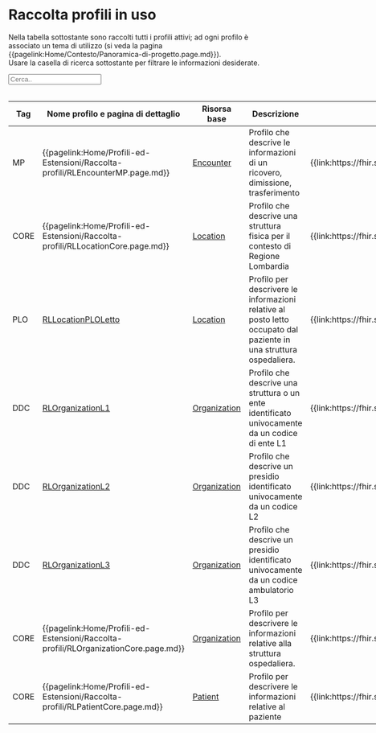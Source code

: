 <html>
  <head>
    <script src="https://ajax.googleapis.com/ajax/libs/jquery/3.6.0/jquery.min.js"></script>
    <script>
      $(document).ready(function () {
        $("#myInput").on("keyup", function () {
          var value = $(this).val().toLowerCase();
          $("#myTable tr").filter(function () {
            $(this).toggle($(this).text().toLowerCase().indexOf(value) > -1);
          });
        });
      });
    </script>
  </head>
  <body>
    <h1>Raccolta profili in uso</h1>
    <div>
      <p>
        Nella tabella sottostante sono raccolti tutti i profili attivi; ad ogni
        profilo è associato un tema di utilizzo (si veda la pagina
        {{pagelink:Home/Contesto/Panoramica-di-progetto.page.md}}).
        <br />
        Usare la casella di ricerca sottostante per filtrare le informazioni
        desiderate.
      </p>
      <input id="myInput" type="text" placeholder="Cerca.." />
    </div>
    <br />
    <table style="width: fit-content">
      <thead>
        <tr>
          <th>Tag</th>
          <th>Nome profilo e pagina di dettaglio</th>
          <th>Risorsa base</th>
          <th>Descrizione</th>
          <th>Link Simplifier</th>
        </tr>
      </thead>
      <tbody id="myTable">
        <tr>
          <td>MP</td>
          <td>
            {{pagelink:Home/Profili-ed-Estensioni/Raccolta-profili/RLEncounterMP.page.md}}
          </td>
          <td>
            <a href="http://hl7.org/fhir/StructureDefinition/Encounter">Encounter</a>
          </td>
          <td>
            Profilo che descrive le informazioni di un ricovero, dimissione, trasferimento
          </td>
          <td>
            {{link:https://fhir.siss.regione.lombardia.it/StructureDefinition/RLEncounterMP}}
          </td>
        </tr>
        <tr>
          <td>CORE</td>
          <td>
            {{pagelink:Home/Profili-ed-Estensioni/Raccolta-profili/RLLocationCore.page.md}}
          </td>
          <td>
            <a href="http://hl7.org/fhir/R4/location.html">Location</a>
          </td>
          <td>
            Profilo che descrive una struttura fisica per il contesto di Regione Lombardia
          </td>
          <td>
            {{link:https://fhir.siss.regione.lombardia.it/StructureDefinition/RLLocationCore}}
          </td>
        </tr>
        <tr>
          <td>PLO</td>
          <td><a href="https://simplifier.net/guide/Regione-Lombardia---FHIR---Occupazione-Posti-Letto/Home/Profili-ed-Estensioni/Raccolta-profili/RLLocationPLOLetto.page.md?version=current">
        RLLocationPLOLetto
      </a>
          </td>
          <td>
            <a href="http://hl7.org/fhir/R4/location.html">Location</a>
          </td>
          <td>
            Profilo per descrivere le informazioni relative
            al posto letto occupato dal paziente in una struttura ospedaliera.
          </td>
          <td>
            {{link:https://fhir.siss.regione.lombardia.it/StructureDefinition/RLLocationPLOLetto}}
          </td>
        </tr>
        <tr>
          <td>DDC</td>
          <td>
          <a href="https://simplifier.net/guide/Regione-Lombardia---FHIR---Occupazione-Posti-Letto/Home/Profili-ed-Estensioni/Raccolta-profili/RLOrganizationL1.page.md?version=current">
                  RLOrganizationL1
                </a>
          </td>
          <td>
            <a href="http://hl7.org/fhir/R4/organization.html">Organization</a>
          </td>
          <td>
            Profilo che descrive una struttura o un ente
            identificato univocamente da un codice di ente L1
          </td>
          <td>
            {{link:https://fhir.siss.regione.lombardia.it/StructureDefinition/RLOrganizationL1}}
          </td>
        </tr>       
        <tr>
          <td>DDC</td>
          <td>
          <a href="https://simplifier.net/guide/Regione-Lombardia---FHIR---Occupazione-Posti-Letto/Home/Profili-ed-Estensioni/Raccolta-profili/RLOrganizationL2.page.md?version=current">
                  RLOrganizationL2
                </a>
          </td>
          <td>
            <a href="http://hl7.org/fhir/R4/organization.html">Organization</a>
          </td>
          <td>
            Profilo che descrive un presidio
            identificato univocamente da un codice L2
          </td>
          <td>
            {{link:https://fhir.siss.regione.lombardia.it/StructureDefinition/RLOrganizationL2}}
          </td>
        </tr>  
        <tr>
          <td>DDC</td>
          <td>
          <a href="https://simplifier.net/guide/Regione-Lombardia---FHIR---Occupazione-Posti-Letto/Home/Profili-ed-Estensioni/Raccolta-profili/RLOrganizationL3.page.md?version=current">
                  RLOrganizationL3
                </a>
          </td>
          <td>
            <a href="http://hl7.org/fhir/R4/organization.html">Organization</a>
          </td>
          <td>
            Profilo che descrive un presidio
            identificato univocamente da un codice ambulatorio L3
          </td>
          <td>
            {{link:https://fhir.siss.regione.lombardia.it/StructureDefinition/RLOrganizationL3}}
          </td>
        </tr>
        <tr>
          <td>CORE</td>
          <td>
            {{pagelink:Home/Profili-ed-Estensioni/Raccolta-profili/RLOrganizationCore.page.md}}
          </td>
          <td>
            <a href="http://hl7.org/fhir/R4/organization.html">Organization</a>
          </td>
          <td>
            Profilo per descrivere le informazioni relative alla struttura ospedaliera.
          </td>
          <td>
            {{link:https://fhir.siss.regione.lombardia.it/StructureDefinition/RLOrganizationCore}}
          </td>
        </tr>
        <tr>
          <td>CORE</td>
          <td>
            {{pagelink:Home/Profili-ed-Estensioni/Raccolta-profili/RLPatientCore.page.md}}
          </td>
          <td>
            <a href="http://hl7.org/fhir/StructureDefinition/Patient">Patient</a>
          </td>
          <td>
            Profilo per descrivere le informazioni relative al paziente
          </td>
          <td>
            {{link:https://fhir.siss.regione.lombardia.it/StructureDefinition/RLPatientCore}}
          </td>
        </tr>
      </tbody>
    </table>
  </body>
</html>
